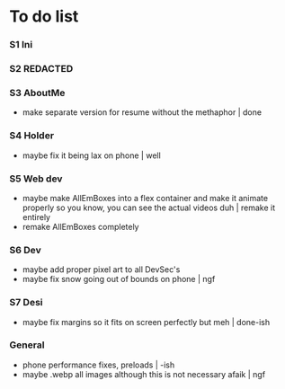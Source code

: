 # To do list
### S1 Ini
### S2 REDACTED
### S3 AboutMe
- make separate version for resume without the methaphor | done
### S4 Holder
- maybe fix it being lax on phone | well
### S5 Web dev
- maybe make AllEmBoxes into a flex container and make it animate properly so you know, you can see the actual videos duh | remake it entirely
- remake AllEmBoxes completely
### S6 Dev
- maybe add proper pixel art to all DevSec's
- maybe fix snow going out of bounds on phone | ngf
### S7 Desi
- maybe fix margins so it fits on screen perfectly but meh | done-ish
### General
- phone performance fixes, preloads | -ish
- maybe .webp all images although this is not necessary afaik | ngf